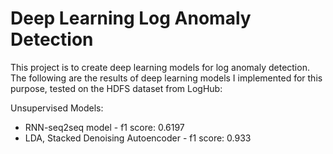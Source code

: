 # Deep Learning Log Anomaly Detection

This project is to create deep learning models for log anomaly detection. The following are the results of deep learning models I implemented for this purpose,
tested on the HDFS dataset from LogHub:

Unsupervised Models:
<ul>
<li>RNN-seq2seq model - f1 score: 0.6197</li>
<li>LDA, Stacked Denoising Autoencoder - f1 score: 0.933</li>
</ul>
